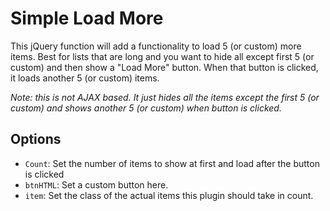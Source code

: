 # Simple Load More
This jQuery function will add a functionality to load 5 (or custom) more items. Best for lists that are long and you want to hide all except first 5 (or custom) and then show a "Load More" button. When that button is clicked, it loads another 5 (or custom) items.

*Note: this is not AJAX based. It just hides all the items except the first 5 (or custom) and shows another 5 (or custom) when button is clicked.*

## Options

* `Count`: Set the number of items to show at first and load after the button is clicked
* `btnHTML`: Set a custom button here.
* `item`: Set the class of the actual items this plugin should take in count. 

